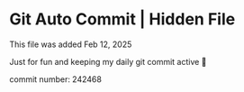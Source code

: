 # Git Auto Commit | Hidden File

This file was added Feb 12, 2025

Just for fun and keeping my daily git commit active 🤪

commit number: 242468
